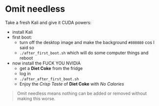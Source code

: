 # Omit needless

Take a fresh Kali and give it CUDA powers:

- install Kali
- first boot:
  - turn off the desktop image and make the background `#808080` cos I said so
  - `./after_first_boot.sh` which will do some computer things and reboot
- now install the FUCK YOU NVIDIA
  - get a **Diet Coke** from the fridge
  - log in
  - `./after_after_first_boot.sh`
  - Enjoy the *Crisp Taste* of **Diet Coke** with *No Calories*
  
> Omit needless means nothing can be added or removed without making this worse.
